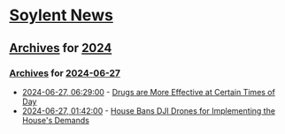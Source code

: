 # [Soylent News](../../../README.md)

## [Archives](../../index.md) for [2024](../index.md)

### [Archives](../../index.md) for [2024-06-27](index.md)

* [2024-06-27, 06:29:00](https://soylentnews.org/article.pl?sid=24/06/26/0359228&from=rss) - [Drugs are More Effective at Certain Times of Day](https://soylentnews.org/article.pl?sid=24/06/26/0359228&from=rss)
* [2024-06-27, 01:42:00](https://soylentnews.org/article.pl?sid=24/06/26/0223226&from=rss) - [House Bans DJI Drones for Implementing the House's Demands](https://soylentnews.org/article.pl?sid=24/06/26/0223226&from=rss)
